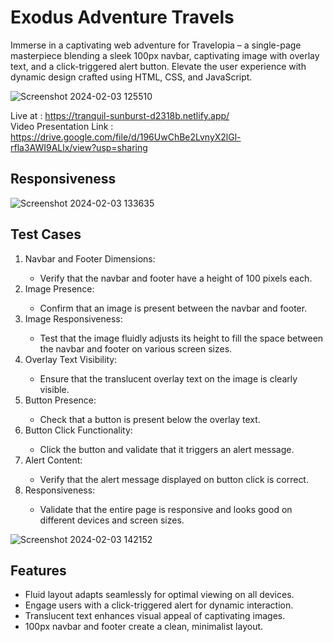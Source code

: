 # Exodus Adventure Travels
Immerse in a captivating web adventure for Travelopia – a single-page masterpiece blending a sleek 100px navbar, captivating image with overlay text, and a click-triggered alert button. Elevate the user experience with dynamic design crafted using HTML, CSS, and JavaScript.

![Screenshot 2024-02-03 125510](https://github.com/ashukmt/Travelopia_Assignment/assets/132146622/2e637aed-e603-4fe8-919d-b683137dca84)

Live at : https://tranquil-sunburst-d2318b.netlify.app/
<br/>
Video Presentation Link : https://drive.google.com/file/d/196UwChBe2LvnyX2lGl-rfla3AWI9ALlx/view?usp=sharing

## Responsiveness

![Screenshot 2024-02-03 133635](https://github.com/ashukmt/Travelopia_Assignment/assets/132146622/85323a43-0442-4dab-b07c-5aa1bc0958f9)

## Test Cases


 <ol>   

   <li>Navbar and Footer Dimensions:</li>
  <ul>
    <li>
      Verify that the navbar and footer have a height of 100 pixels each.
    </li>
</ul>

 <li>Image Presence:</li>
  <ul>
    <li>
      Confirm that an image is present between the navbar and footer.
    </li>
</ul>

 <li>Image Responsiveness:</li>
  <ul>
    <li>
      Test that the image fluidly adjusts its height to fill the space between the navbar and footer on various screen sizes.
    </li>
</ul>

 <li>Overlay Text Visibility:</li>
  <ul>
    <li>
      Ensure that the translucent overlay text on the image is clearly visible.
    </li>
</ul>

<li>Button Presence:</li>
  <ul>
    <li>
      Check that a button is present below the overlay text.
    </li>
</ul>

<li>Button Click Functionality:</li>
  <ul>
    <li>
     Click the button and validate that it triggers an alert message.
    </li>
</ul>

<li>Alert Content:</li>
  <ul>
    <li>
     Verify that the alert message displayed on button click is correct.
    </li>
</ul>

<li>Responsiveness:</li>
  <ul>
    <li>
     Validate that the entire page is responsive and looks good on different devices and screen sizes.
    </li>
</ul>

</ol>

![Screenshot 2024-02-03 142152](https://github.com/ashukmt/Travelopia_Assignment/assets/132146622/37a2f3d9-9843-4422-883c-c8fca6146fd9)


## Features

<ul>
 <li>Fluid layout adapts seamlessly for optimal viewing on all devices.</li>
 <li>Engage users with a click-triggered alert for dynamic interaction.</li>
 <li>Translucent text enhances visual appeal of captivating images.</li>
 <li>100px navbar and footer create a clean, minimalist layout.</li>
</ul>





 


